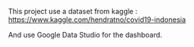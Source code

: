 This project use a dataset from kaggle : https://www.kaggle.com/hendratno/covid19-indonesia

And use Google Data Studio for the dashboard.
